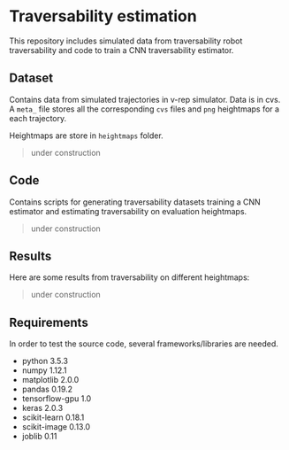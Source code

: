 # Traversability estimation

This repository includes simulated data from traversability robot traversability and code to train a CNN traversability estimator.

## Dataset

Contains data from simulated trajectories in v-rep simulator. Data is in cvs. A `meta_` file stores all the corresponding `cvs` files and `png` heightmaps for a each trajectory.

Heightmaps are store in `heightmaps` folder.

> under construction

## Code

Contains scripts for generating traversability datasets training a CNN estimator and estimating traversability on evaluation heightmaps.

> under construction

## Results
Here are some results from traversability on different heightmaps:

> under construction

## Requirements

In order to test the source code, several frameworks/libraries are needed.
- python 3.5.3
- numpy 1.12.1
- matplotlib 2.0.0
- pandas 0.19.2
- tensorflow-gpu 1.0
- keras 2.0.3
- scikit-learn 0.18.1
- scikit-image 0.13.0
- joblib 0.11
